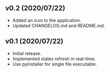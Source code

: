 ## v0.2 (2020/07/22)

- Added an icon to the application.
- Updated CHANGELOG.md and README.md.

## v0.1 (2020/07/22)

- Initial release.
- Implemented states refresh in real-time.
- Use pyinstaller for single file executable.
